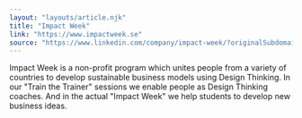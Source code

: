 ```yaml
---
layout: "layouts/article.njk"
title: "Impact Week"
link: "https://www.impactweek.se"
source: "https://www.linkedin.com/company/impact-week/?originalSubdomain=de"
---
```


Impact Week is a non-profit program which unites people from a variety of countries to develop sustainable business models using Design Thinking. In our "Train the Trainer"​ sessions we enable people as Design Thinking coaches. And in the actual "Impact Week"​ we help students to develop new business ideas.